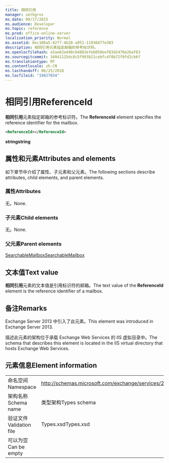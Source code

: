 ```yaml
---
title: 相同引用
manager: sethgros
ms.date: 09/17/2015
ms.audience: Developer
ms.topic: reference
ms.prod: office-online-server
localization_priority: Normal
ms.assetid: 6ec106a5-82f7-4b28-a951-11936877e303
description: 相同引用元素指定邮箱的参考标识符。
ms.openlocfilehash: a3ae82ed40c64883efeb050eef83d2470e26af63
ms.sourcegitcommit: 34041125dc8c5f993b21cebfc4f8b72f0fd2cb6f
ms.translationtype: MT
ms.contentlocale: zh-CN
ms.lasthandoff: 06/25/2018
ms.locfileid: "19827034"
---
```

# <a name="referenceid"></a><span data-ttu-id="74b15-103">相同引用</span><span class="sxs-lookup"><span data-stu-id="74b15-103">ReferenceId</span></span>

<span data-ttu-id="74b15-104">**相同引用**元素指定邮箱的参考标识符。</span><span class="sxs-lookup"><span data-stu-id="74b15-104">The **ReferenceId** element specifies the reference identifier for the mailbox.</span></span> 
  
```XML
<ReferenceId></ReferenceId>
```

 <span data-ttu-id="74b15-105">**string**</span><span class="sxs-lookup"><span data-stu-id="74b15-105">**string**</span></span>
## <a name="attributes-and-elements"></a><span data-ttu-id="74b15-106">属性和元素</span><span class="sxs-lookup"><span data-stu-id="74b15-106">Attributes and elements</span></span>

<span data-ttu-id="74b15-107">如下章节中介绍了属性、子元素和父元素。</span><span class="sxs-lookup"><span data-stu-id="74b15-107">The following sections describe attributes, child elements, and parent elements.</span></span>
  
### <a name="attributes"></a><span data-ttu-id="74b15-108">属性</span><span class="sxs-lookup"><span data-stu-id="74b15-108">Attributes</span></span>

<span data-ttu-id="74b15-109">无。</span><span class="sxs-lookup"><span data-stu-id="74b15-109">None.</span></span>
  
### <a name="child-elements"></a><span data-ttu-id="74b15-110">子元素</span><span class="sxs-lookup"><span data-stu-id="74b15-110">Child elements</span></span>

<span data-ttu-id="74b15-111">无。</span><span class="sxs-lookup"><span data-stu-id="74b15-111">None.</span></span>
  
### <a name="parent-elements"></a><span data-ttu-id="74b15-112">父元素</span><span class="sxs-lookup"><span data-stu-id="74b15-112">Parent elements</span></span>

[<span data-ttu-id="74b15-113">SearchableMailbox</span><span class="sxs-lookup"><span data-stu-id="74b15-113">SearchableMailbox</span></span>](searchablemailbox.md)
  
## <a name="text-value"></a><span data-ttu-id="74b15-114">文本值</span><span class="sxs-lookup"><span data-stu-id="74b15-114">Text value</span></span>

<span data-ttu-id="74b15-115">**相同引用**元素的文本值是引用标识符的邮箱。</span><span class="sxs-lookup"><span data-stu-id="74b15-115">The text value of the **ReferenceId** element is the reference identifier of a mailbox.</span></span> 
  
## <a name="remarks"></a><span data-ttu-id="74b15-116">备注</span><span class="sxs-lookup"><span data-stu-id="74b15-116">Remarks</span></span>

<span data-ttu-id="74b15-117">Exchange Server 2013 中引入了此元素。</span><span class="sxs-lookup"><span data-stu-id="74b15-117">This element was introduced in Exchange Server 2013.</span></span>
  
<span data-ttu-id="74b15-118">描述此元素的架构位于承载 Exchange Web Services 的 IIS 虚拟目录中。</span><span class="sxs-lookup"><span data-stu-id="74b15-118">The schema that describes this element is located in the IIS virtual directory that hosts Exchange Web Services.</span></span>
  
## <a name="element-information"></a><span data-ttu-id="74b15-119">元素信息</span><span class="sxs-lookup"><span data-stu-id="74b15-119">Element information</span></span>

|||
|:-----|:-----|
|<span data-ttu-id="74b15-120">命名空间</span><span class="sxs-lookup"><span data-stu-id="74b15-120">Namespace</span></span>  <br/> |http://schemas.microsoft.com/exchange/services/2006/types  <br/> |
|<span data-ttu-id="74b15-121">架构名称</span><span class="sxs-lookup"><span data-stu-id="74b15-121">Schema name</span></span>  <br/> |<span data-ttu-id="74b15-122">类型架构</span><span class="sxs-lookup"><span data-stu-id="74b15-122">Types schema</span></span>  <br/> |
|<span data-ttu-id="74b15-123">验证文件</span><span class="sxs-lookup"><span data-stu-id="74b15-123">Validation file</span></span>  <br/> |<span data-ttu-id="74b15-124">Types.xsd</span><span class="sxs-lookup"><span data-stu-id="74b15-124">Types.xsd</span></span>  <br/> |
|<span data-ttu-id="74b15-125">可以为空</span><span class="sxs-lookup"><span data-stu-id="74b15-125">Can be empty</span></span>  <br/> ||
   

